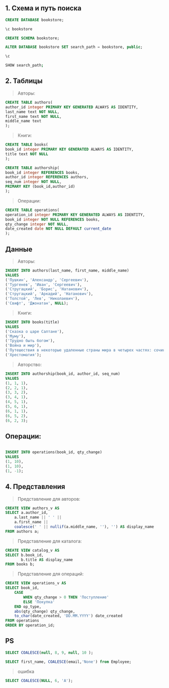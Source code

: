 ## 1. Схема и путь поиска


```sql
CREATE DATABASE bookstore;
```

```sh
\c bookstore
```

```sql
CREATE SCHEMA bookstore;
```

```sql
ALTER DATABASE bookstore SET search_path = bookstore, public;
```

```sh
\c
```

```sh
SHOW search_path;
```



## 2. Таблицы

> Авторы:

```sql
CREATE TABLE authors(
author_id integer PRIMARY KEY GENERATED ALWAYS AS IDENTITY,
last_name text NOT NULL,
first_name text NOT NULL,
middle_name text
);
```


> Книги:

```sql
CREATE TABLE books(
book_id integer PRIMARY KEY GENERATED ALWAYS AS IDENTITY,
title text NOT NULL
);
```

```sql
CREATE TABLE authorship(
book_id integer REFERENCES books,
author_id integer REFERENCES authors,
seq_num integer NOT NULL,
PRIMARY KEY (book_id,author_id)
);
```

> Операции:

```sql
CREATE TABLE operations(
operation_id integer PRIMARY KEY GENERATED ALWAYS AS IDENTITY,
book_id integer NOT NULL REFERENCES books,
qty_change integer NOT NULL,
date_created date NOT NULL DEFAULT current_date
);
```

## Данные

> Авторы:

```sql
INSERT INTO authors(last_name, first_name, middle_name)
VALUES
('Пушкин', 'Александр', 'Сергеевич'),
('Тургенев', 'Иван', 'Сергеевич'),
('Стругацкий', 'Борис', 'Натанович'),
('Стругацкий', 'Аркадий', 'Натанович'),
('Толстой', 'Лев', 'Николаевич'),
('Свифт', 'Джонатан', NULL);
```

> Книги:

```sql
INSERT INTO books(title)
VALUES
('Сказка о царе Салтане'),
('Муму'),
('Трудно быть богом'),
('Война и мир'),
('Путешествия в некоторые удаленные страны мира в четырех частях: сочинение Лемюэля Гулливера, сначала хирурга, а затем капитана нескольких кораблей'),
('Хрестоматия');
```

> Авторство:

```sql
INSERT INTO authorship(book_id, author_id, seq_num)
VALUES
(1, 1, 1),
(2, 2, 1),
(3, 3, 2),
(3, 4, 1),
(4, 5, 1),
(5, 6, 1),
(6, 1, 1),
(6, 5, 2),
(6, 2, 3);
```

## Операции:

```sql

INSERT INTO operations(book_id, qty_change)
VALUES
(1, 10),
(1, 10),
(1, -1);
```

## 4. Представления

> Представление для авторов:

```sql
CREATE VIEW authors_v AS
SELECT a.author_id,
    a.last_name || ' ' ||
    a.first_name ||
    coalesce(' ' || nullif(a.middle_name, ''), '') AS display_name
FROM authors a;
```

> Представление для каталога:

```sql
CREATE VIEW catalog_v AS
SELECT b.book_id,
       b.title AS display_name
FROM books b;
```

> Представление для операций:

```sql
CREATE VIEW operations_v AS
SELECT book_id,
    CASE
        WHEN qty_change > 0 THEN 'Поступление'
        ELSE 'Покупка'
    END op_type,
    abs(qty_change) qty_change,
    to_char(date_created, 'DD.MM.YYYY') date_created
FROM operations
ORDER BY operation_id;
```




## PS

```sql
SELECT COALESCE(null, 8, 9, null, 10 );
```


```sql
SELECT first_name, COALESCE(email,'None') from Employee; 
```

> ошибка

```sql
SELECT COALESCE(NULL, 6, 'A');
```